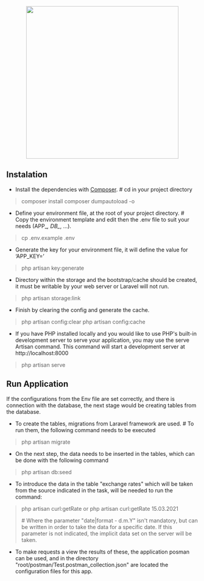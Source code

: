 <p align="center"><a href="https://laravel.com" target="_blank"><img src="https://raw.githubusercontent.com/laravel/art/master/logo-lockup/5%20SVG/2%20CMYK/1%20Full%20Color/laravel-logolockup-cmyk-red.svg" width="400"></a></p>



## Instalation
- Install the dependencies with [Composer](https://getcomposer.org/download/ "Composer").
\# cd in your project directory
> composer install
> composer dumpautoload -o

- Define your environment file, at the root of your project directory.
\# Copy the environment template and edit then the .env file to suit your needs (APP_*, DB_*, …).
> cp .env.example .env

- Generate the key for your environment file, it will define the value for ‘APP_KEY=’
> php artisan key:generate

- Directory within the storage and the bootstrap/cache should be created, it must be writable by your web server or Laravel will not run.
> php artisan storage:link

- Finish by clearing the config and generate the cache.
> php artisan config:clear
> php artisan config:cache

- If you have PHP installed locally and you would like to use PHP's built-in development server to serve your application, you may use the serve Artisan command. This command will start a development server at http://localhost:8000
> php artisan serve

## Run Application
If the configurations from the Env file are set correctly, and there is connection with the database, the next stage would be creating tables from the database.
- To create the tables, migrations from Laravel framework are used.
\# To run them, the following command needs to be executed
> php artisan migrate


- On the next step, the data needs to be inserted in the tables, which can be done with the following command 
> php artisan db:seed

- To introduce the data in the table "exchange rates" which will be taken from the source indicated in the task, will be needed to run the command:
> php artisan curl:getRate
> or
> php artisan curl:getRate 15.03.2021
>
> \# Where the parameter "date|format - d.m.Y" isn't mandatory, but can be written in order to take the data for a specific date. If this parameter is not indicated, the implicit data set on the server will be taken.

- To make requests a view the results of these,  the application posman can be used, and in the directory "root/postman/Test.postman_collection.json" are located the configuration files for this app.
